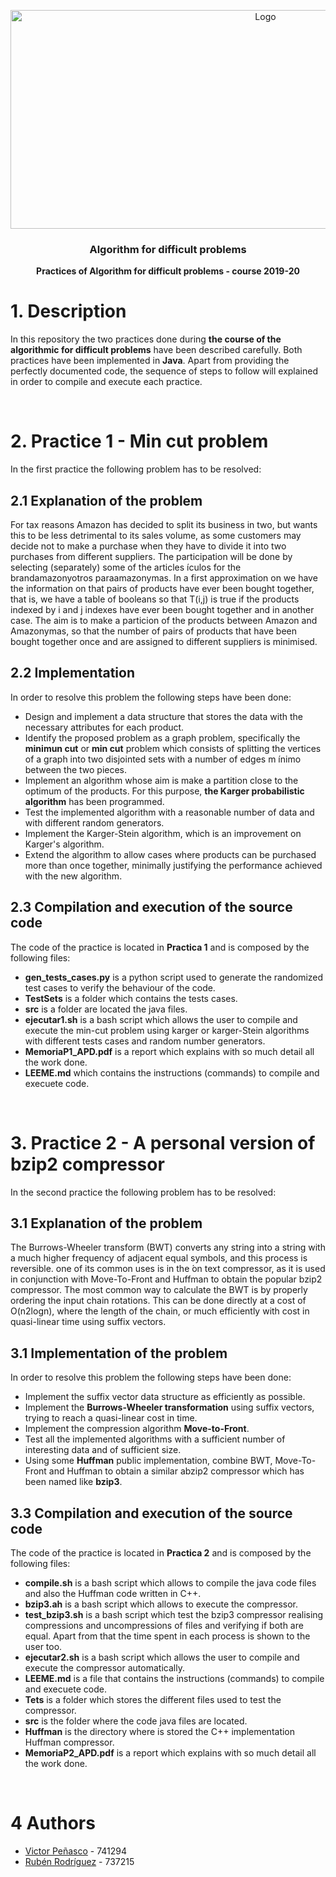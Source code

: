 <p align="center">
  <a href="https://example.com/">
    <img src="https://i.ibb.co/K99Ys0r/Logo-APD.png" alt="Logo" width=800 height=350>
  </a>

  <h3 align="center">Algorithm for difficult problems</h3>

  <p align="center">
    <b>Practices of Algorithm for difficult problems - course 2019-20</b> <br>
  </p>
</p>

# 1. Description

In this repository the two practices done during **the course of the algorithmic for difficult problems** have been described 
carefully. Both practices have been implemented in **Java**. Apart from providing the perfectly documented code, the sequence 
of steps to follow will explained in order to compile and execute each practice.

&nbsp;

# 2. Practice 1 - Min cut problem

In the first practice the following problem has to be resolved:

## 2.1 Explanation of the problem

For tax reasons Amazon has decided to split its business in two, but wants this to be less detrimental to its sales volume, as 
some customers may decide not to make a purchase when they have to divide it into two purchases from different suppliers. The
participation will be done by selecting (separately) some of the articles ́ıculos for the brandamazonyotros paraamazonymas. In 
a first approximation on we have the information on that pairs of products have ever been bought together, that is, we have a 
table of booleans so that T(i,j) is true if the products indexed by i and j indexes have ever been bought together and in 
another case. The aim is to make a particion of the products between Amazon and Amazonymas, so that the number of pairs of 
products that have been bought together once and are assigned to different suppliers is minimised.

## 2.2 Implementation

In order to resolve this problem the following steps have been done:

* Design and implement a data structure that stores the data with the necessary attributes for each product. 
* Identify the proposed problem as a graph problem, specifically the **minimun cut** or **min cut** problem which consists of
  splitting the vertices of a graph into two disjointed sets with a number of edges m ́ınimo between the two pieces.
* Implement an algorithm whose aim is make a partition close to the optimum of the products. For this purpose, 
  **the Karger probabilistic algorithm** has been programmed.
* Test the implemented algorithm with a reasonable number of data and with different random generators.
* Implement the Karger-Stein algorithm, which is an improvement on Karger's algorithm.
* Extend the algorithm to allow cases where products can be purchased more than once together, minimally justifying the
  performance achieved with the new algorithm.
  
## 2.3 Compilation and execution of the source code

The code of the practice is located in **Practica 1** and is composed by the following files:

* **gen_tests_cases.py** is a python script used to generate the randomized test cases to verify the behaviour of the code.
* **TestSets** is a folder which contains the tests cases.
* **src** is a folder are located the java files. 
* **ejecutar1.sh** is a bash script which allows the user to compile and execute the min-cut problem using karger or 
  karger-Stein algorithms with different tests cases and random number generators.
* **MemoriaP1_APD.pdf** is a report which explains with so much detail all the work done. 
* **LEEME.md** which contains the instructions (commands) to compile and execuete code.

&nbsp;

# 3. Practice 2 - A personal version of bzip2 compressor

In the second practice the following problem has to be resolved:

## 3.1 Explanation of the problem

The Burrows-Wheeler transform (BWT) converts any string into a string with a much higher frequency of adjacent equal symbols,
and this process is reversible. one of its common uses is in the ́on text compressor, as it is used in conjunction with 
Move-To-Front and Huffman to obtain the popular bzip2 compressor. The most common way to calculate the BWT is by properly 
ordering the input chain rotations. This can be done directly at a cost of O(n2logn), where the length of the chain, or much
efficiently with cost in quasi-linear time using suffix vectors.

## 3.1 Implementation of the problem

In order to resolve this problem the following steps have been done:

* Implement the suffix vector data structure as efficiently as possible.
* Implement the **Burrows-Wheeler transformation** using suffix vectors, trying to reach a quasi-linear cost in time.
* Implement the compression algorithm **Move-to-Front**.
* Test all the implemented algorithms with a sufficient number of interesting data and of sufficient size.
* Using some **Huffman** public implementation, combine BWT, Move-To-Front and Huffman to obtain a 
  similar abzip2 compressor which has been named like **bzip3**.
  
## 3.3 Compilation and execution of the source code

The code of the practice is located in **Practica 2** and is composed by the following files:

* **compile.sh** is a bash script which allows to compile the java code files and also the Huffman code written in C++.
* **bzip3.ah** is a bash script which allows to execute the compressor.
* **test_bzip3.sh** is a bash script which test the bzip3 compressor realising compressions and uncompressions of files and
verifying if both are equal. Apart from that the time spent in each process is shown to the user too.
* **ejecutar2.sh** is a bash script which allows the user to compile and execute the compressor automatically.
* **LEEME.md** is a file that contains the instructions (commands) to compile and execuete code.
* **Tets** is a folder which stores the different files used to test the compressor.
* **src** is the folder where the code java files are located.
* **Huffman** is the directory where is stored the C++ implementation Huffman compressor.
* **MemoriaP2_APD.pdf** is a report which explains with so much detail all the work done.

&nbsp;

# 4 Authors

* [Victor Peñasco](https://github.com/vpec) - 741294
* [Rubén Rodríguez](https://github.com/ZgzInfinity) - 737215






























